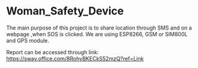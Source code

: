 # Woman_Safety_Device

The main purpose of this project is to share location through SMS and on a webpage ,when SOS is clicked.
We are using ESP8266, GSM or SIM800L and GPS module.

Report can be accessed through link: https://sway.office.com/8RohyBKECkS52mzQ?ref=Link
